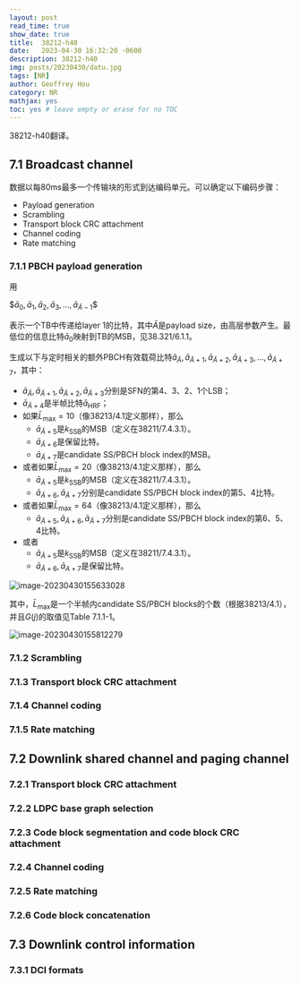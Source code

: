 ```yaml
---
layout: post
read_time: true
show_date: true
title:  38212-h40
date:   2023-04-30 16:32:20 -0600
description: 38212-h40
img: posts/20230430/datu.jpg 
tags: [NR]
author: Geoffrey Hou
category: NR
mathjax: yes
toc: yes # leave empty or erase for no TOC
---
```


<head>
    <script src="https://cdn.mathjax.org/mathjax/latest/MathJax.js?config=TeX-AMS-MML_HTMLorMML" type="text/javascript"></script>
    <script type="text/x-mathjax-config">
        MathJax.Hub.Config({
            tex2jax: {
            skipTags: ['script', 'noscript', 'style', 'textarea', 'pre'],
            inlineMath: [['$','$']]
            }
        });
    </script>
</head>
38212-h40翻译。

## 7.1 Broadcast channel

数据以每80ms最多一个传输块的形式到达编码单元。可以确定以下编码步骤：

- Payload generation
- Scrambling
- Transport block CRC attachment 
- Channel coding
- Rate matching

### 7.1.1 PBCH payload generation

用

\$$\bar{a}_0, \bar{a}_1, \bar{a}_2, \bar{a}_3, \ldots, \bar{a}_{\bar{A}-1}$$

表示一个TB中传递给layer 1的比特，其中$\bar{A}$是payload size，由高层参数产生。最低位的信息比特$\bar{a}_0$映射到TB的MSB，见38.321/6.1.1。

生成以下与定时相关的额外PBCH有效载荷比特$\bar{a}_{\bar{A}}, \bar{a}_{\bar{A}+1}, \bar{a}_{\bar{A}+2}, \bar{a}_{\bar{A}+3}, \ldots, \bar{a}_{\bar{A}+7}$，其中：

- $\bar{a}_{\bar{A}}, \bar{a}_{\bar{A}+1}, \bar{a}_{\bar{A}+2}, \bar{a}_{\bar{A}+3}$分别是SFN的第4、3、2、1个LSB；
- $\bar{a}_{\bar{A}+4}$是半帧比特$\bar{a}_{\mathrm{HRF}}$；
- 如果$\bar{L}_{\max }=10$（像38213/4.1定义那样），那么
  - $\bar{a}_{\bar{A}+5}$是$k_{\mathrm{SSB}}$的MSB（定义在38211/7.4.3.1）。
  - $\bar{a}_{\bar{A}+6}$是保留比特。
  - $\bar{a}_{\bar{A}+7}$是candidate SS/PBCH block index的MSB。
- 或者如果$\bar{L}_{\max }=20$（像38213/4.1定义那样），那么
  - $\bar{a}_{\bar{A}+5}$是$k_{\mathrm{SSB}}$的MSB（定义在38211/7.4.3.1）。
  - $\bar{a}_{\bar{A}+6}, \bar{a}_{\bar{A}+7}$分别是candidate SS/PBCH block index的第5、4比特。
- 或者如果$\bar{L}_{\max }=64$（像38213/4.1定义那样），那么
  - $\bar{a}_{\bar{A}+5}, \bar{a}_{\bar{A}+6}, \bar{a}_{\bar{A}+7}$分别是candidate SS/PBCH block index的第6、5、4比特。
- 或者
  - $\bar{a}_{\bar{A}+5}$是$k_{\mathrm{SSB}}$的MSB（定义在38211/7.4.3.1）。
  - $\bar{a}_{\bar{A}+6}, \bar{a}_{A+7}$是保留比特。



![image-20230430155633028](https://user-images.githubusercontent.com/115327603/235342586-3d4faa81-a5c5-4b1a-92bc-b4a48a26c598.png)



其中，$\bar{L}_{\max }$是一个半帧内candidate SS/PBCH blocks的个数（根据38213/4.1），并且$G(j)$的取值见Table 7.1.1-1。

![image-20230430155812279](https://user-images.githubusercontent.com/115327603/235342591-aa04e7e5-a0bf-4a77-81dd-a5f394ecb493.png)



### 7.1.2 Scrambling



### 7.1.3 Transport block CRC attachment



### 7.1.4 Channel coding



### 7.1.5 Rate matching



## 7.2 Downlink shared channel and paging channel

### 7.2.1 Transport block CRC attachment



### 7.2.2 LDPC base graph selection



### 7.2.3 Code block segmentation and code block CRC attachment 



### 7.2.4 Channel coding



### 7.2.5 Rate matching



### 7.2.6 Code block concatenation



## 7.3 Downlink control information

### 7.3.1 DCI formats
